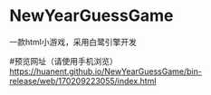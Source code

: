 # NewYearGuessGame
一款html小游戏，采用白鹭引擎开发

#预览网址（请使用手机浏览）
https://huanent.github.io/NewYearGuessGame/bin-release/web/170209223055/index.html
